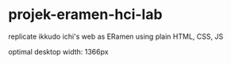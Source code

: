 # projek-eramen-hci-lab

replicate ikkudo ichi's web as ERamen using plain HTML, CSS, JS

optimal desktop width: 1366px
